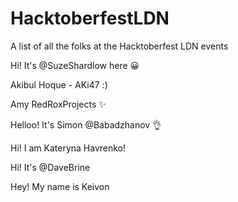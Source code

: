 # HacktoberfestLDN
A list of all the folks at the Hacktoberfest LDN events

Hi!  It's @SuzeShardlow here 😀

Akibul Hoque - AKi47 :)

Amy RedRoxProjects :sparkles:

Helloo! It's Simon @Babadzhanov :ok_hand:

Hi! I am Kateryna Havrenko!

Hi! It's @DaveBrine 

Hey! My name is Keivon
